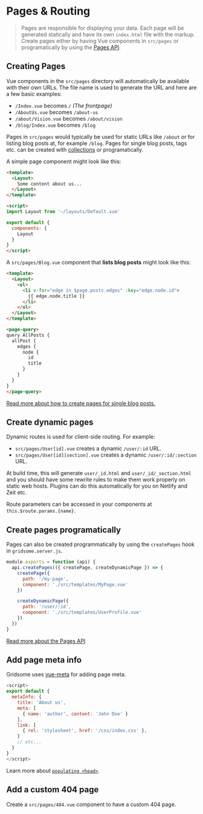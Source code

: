 # Pages & Routing

> Pages are responsible for displaying your data. Each page will be generated statically and have its own `index.html` file with the markup. Create pages either by having Vue components in `src/pages` or programatically by using the [Pages API](/docs/pages-api).

## Creating Pages

Vue components in the `src/pages` directory will automatically be available with their own URLs. The file name is used to generate the URL and here are a few basic examples:

- `/Index.vue` becomes `/` *(The frontpage)*
- `/AboutUs.vue` becomes `/about-us`
- `/about/Vision.vue` becomes `/about/vision`
- `/blog/Index.vue` becomes `/blog`

Pages in `src/pages` would typically be used for static URLs like `/about` or for listing blog posts at, for example `/blog`. Pages for single blog posts, tags etc. can be created with [collections](/docs/collections) or programatically.

A simple page component might look like this:

```html
<template>
  <Layout>
    Some content about us...
  </Layout>
</template>

<script>
import Layout from '~/layouts/Default.vue'

export default {
  components: {
    Layout
  }
}
</script>
```

A `src/pages/Blog.vue` component that **lists blog posts** might look like this:

```html
<template>
  <Layout>
    <ul>
      <li v-for="edge in $page.posts.edges" :key="edge.node.id">
        {{ edge.node.title }}
      </li>
    </ul>
  </Layout>
</template>

<page-query>
query AllPosts {
  allPost {
    edges {
      node {
        id
        title
      }
    }
  }
}
</page-query>
```

[Read more about how to create pages for single blog posts.](/docs/collections)

## Create dynamic pages

Dynamic routes is used for client-side routing. For example:

- `src/pages/User[id].vue` creates a dynamic `/user/:id` URL.
- `src/pages/User[id][section].vue` creates a dynamic `/user/:id/:section` URL.

At build time, this will generate `user/_id.html` and `user/_id/_section.html` and you should have some rewrite rules to make them work properly on static web hosts. Plugins can do this automatically for you on Netlify and Zeit etc.

Route parameters can be accessed in your components at `this.$route.params.{name}`.

## Create pages programatically

Pages can also be created programmatically by using the `createPages` hook in `gridsome.server.js`.

```js
module.exports = function (api) {
  api.createPages(({ createPage, createDynamicPage }) => {
    createPage({
      path: '/my-page',
      component: './src/templates/MyPage.vue'
    })

    createDynamicPage({
      path: '/user/:id',
      component: './src/templates/UserProfile.vue'
    })
  })
}
```
[Read more about the Pages API](/docs/pages-api)


## Add page meta info
Gridsome uses [vue-meta](https://vue-meta.nuxtjs.org/) for adding page meta.

```js
<script>
export default {
  metaInfo: {
    title: 'About us',
    meta: [
      { name: 'author', content: 'John Doe' }
    ],
    link: [
      { rel: 'stylesheet', href: '/css/index.css' },
    ]
    // etc...
  }
}
</script>
```

Learn more about [`populating <head>`](/docs/head).


## Add a custom 404 page

Create a `src/pages/404.vue` component to have a custom 404 page.
